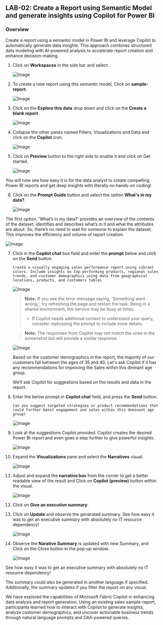 ## LAB-02: Create a Report using Semantic Model and generate insights using Copilot for Power BI

### Overview

Create a report using a semantic model in Power BI and leverage Copilot to automatically generate data insights. This approach combines structured data modeling with AI-powered analysis to accelerate report creation and enhance decision-making.

1. Click on **Workspaces** in the side bar and select **<inject key= "WorkspaceName" enableCopy="false"/>**.

    ![Image](media/1.1.png)

2. To create a new report using this semantic model, Click on **sample-report**.

    ![Image](media1/2.2.png)

3. Click on the **Explore this data** drop down and click on the **Create a blank report**.

    ![Image](media1/2.3.png)

4. Collapse the other panes named Filters, Visualizations and Data and click on the **Copilot** icon.

    ![Image](media1/2.4.png)

5. Click on **Preview** button to the right side to enable it and click on Get started.

    ![Image](media1/2.5.png)

You will now see how easy it is for the data analyst to create compelling Power BI reports and get deep insights with literally no hands-on coding!

6. Click on the **Prompt Guide** button and select the option **What's in my data?**.

    ![Image](media1/2.6.png)

The first option, 'What’s in my data?' provides an overview of the contents of the dataset, identifies and describes what’s in it and what the attributes are about. So, there’s no need to wait for someone to explain the dataset. This improves the efficiency and volume of report creation.

![Image](media1/2.7.png)

7. Click in the **Copilot chat** box field and enter the **prompt** below and click on the **Send** button.

    ```
    Create a visually engaging sales performance report using vibrant colors. Include insights on top-performing products, regional sales trends, and customer demographics using data from geographical locations, products, and customers tables
    ```

    ![Image](media1/2.07.png)

    >**Note:** If you see the error message saying, 'Something went wrong.', try refreshing the page and restart the task. Being in a shared environment, the service may be busy at times.
    > - If Copilot needs additional context to understand your query, consider rephrasing the prompt to include more details.

    >**Note:** The responses from Copilot may not match the ones in the screenshot but will provide a similar response.

    ![Image](media1/generatedreport.png)

    Based on the customer demographics in the report, the majority of our customers fall between the ages of 35 and 40. Let's ask Copilot if it has any recommendations for improving the Sales within this dminant age group.
    
    We’ll ask Copilot for suggestions based on the results and data in the report.

8. Enter the below prompt in **Copilot chat** field, and press the **Send** button.

    ```
    Can you suggest targeted strategies or product recommendations that could further boost engagement and sales within this dominant age group?
    ```
    ![Image](media1/2.8.png)

9. Look at the suggestions Copilot provided. Copilot creates the desired Power BI report and even goes a step further to give powerful insights.

    ![Image](media1/2.9.png)

10. Expand the **Visualizations** pane and select the **Narratives** visual.

    ![Image](media1/2.10.png)

11. Adjust and expand the **narrative box** from the corner to get a better readable view of the result and Click on **Copilot (preview)** button within the visual.

    ![Image](media1/2.11.png)

12. Click on **Give an executive summary**.
13. Click on **Update** and observe the generated summary. See how easy it was to get an executive summary with absolutely no IT resource dependency!

    ![Image](media1/2.13.png)

14. Observe the **Narative Summary** is updated with new Summary, and Click on the Close button in the pop-up window.

    ![Image](media1/2.14.png)

See how easy it was to get an executive summary with absolutely no IT resource dependency!

The summary could also be generated in another language if specified. Additionally, the summary updates if you filter the report on any visual.

We have explored the capabilities of Microsoft Fabric Copilot in enhancing data analysis and report generation. Using an existing sales sample-report, participants learned how to interact with Copilot to generate insights, analyze customer demographics, and uncover actionable business trends through natural language prompts and DAX-powered queries.